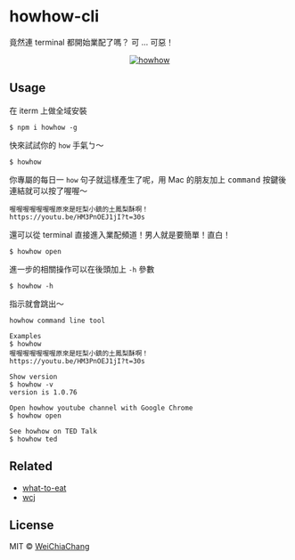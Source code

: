 # howhow-cli
竟然連 terminal 都開始業配了嗎？ 可 ... 可惡！


<p align="center">
  <a target="_blank" href="https://github.com/WeiChiaChang/howhow-cli">
    <img alt="howhow" src="https://i.imgur.com/WBVze9c.gif">
  </a>
</p>

## Usage

在 iterm 上做全域安裝
```shell
$ npm i howhow -g
```

快來試試你的 `how` 手氣ㄅ～
```shell
$ howhow
```

你專屬的每日一 `how` 句子就這樣產生了呢，用 Mac 的朋友加上 <kbd>command</kbd> 按鍵後連結就可以按了喔喔～
```shell
喔喔喔喔喔喔喔原來是旺梨小鎮的土鳳梨酥啊！
https://youtu.be/HM3PnOEJ1jI?t=30s
```

還可以從 terminal 直接進入業配頻道！男人就是要簡單！直白！
```shell
$ howhow open
```

進一步的相關操作可以在後頭加上 `-h` 參數
```shell
$ howhow -h
```

指示就會跳出～
```shell
howhow command line tool

Examples
$ howhow
喔喔喔喔喔喔喔原來是旺梨小鎮的土鳳梨酥啊！
https://youtu.be/HM3PnOEJ1jI?t=30s

Show version
$ howhow -v
version is 1.0.76

Open howhow youtube channel with Google Chrome
$ howhow open

See howhow on TED Talk
$ howhow ted
```

## Related
- [what-to-eat](https://github.com/WeiChiaChang/what-to-eat)
- [wcj](https://github.com/jaywcjlove/wcj)

## License
MIT © [WeiChiaChang](https://github.com/WeiChiaChang)
